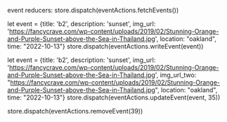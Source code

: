 event reducers:
store.dispatch(eventActions.fetchEvents())

let event = {title: 'b2', description: 'sunset', img_url: 'https://fancycrave.com/wp-content/uploads/2019/02/Stunning-Orange-and-Purple-Sunset-above-the-Sea-in-Thailand.jpg', location: "oakland", time: "2022-10-13"}
store.dispatch(eventActions.writeEvent(event))

let event = {title: 'b2', description: 'sunset', img_url: 'https://fancycrave.com/wp-content/uploads/2019/02/Stunning-Orange-and-Purple-Sunset-above-the-Sea-in-Thailand.jpg', img_url_two: "https://fancycrave.com/wp-content/uploads/2019/02/Stunning-Orange-and-Purple-Sunset-above-the-Sea-in-Thailand.jpg", location: "oakland", time: "2022-10-13"}
store.dispatch(eventActions.updateEvent(event, 35))

store.dispatch(eventActions.removeEvent(39))